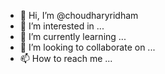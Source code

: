 - 👋 Hi, I’m @choudharyridham
- 👀 I’m interested in ...
- 🌱 I’m currently learning ...
- 💞️ I’m looking to collaborate on ...
- 📫 How to reach me ...

<!---
choudharyridham/choudharyridham is a ✨ special ✨ repository because its `README.md` (this file) appears on your GitHub profile.
You can click the Preview link to take a look at your changes.
--->
